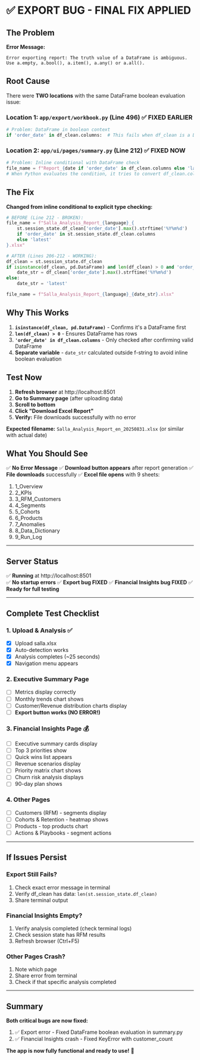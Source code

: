 # ✅ EXPORT BUG - FINAL FIX APPLIED

## The Problem

**Error Message:**
```
Error exporting report: The truth value of a DataFrame is ambiguous. 
Use a.empty, a.bool(), a.item(), a.any() or a.all().
```

## Root Cause

There were **TWO locations** with the same DataFrame boolean evaluation issue:

### Location 1: `app/export/workbook.py` (Line 496) ✅ FIXED EARLIER
```python
# Problem: DataFrame in boolean context
if 'order_date' in df_clean.columns:  # This fails when df_clean is a DataFrame
```

### Location 2: `app/ui/pages/summary.py` (Line 212) ✅ FIXED NOW  
```python
# Problem: Inline conditional with DataFrame check
file_name = f"Report_{date if 'order_date' in df_clean.columns else 'latest'}.xlsx"
# When Python evaluates the condition, it tries to convert df_clean.columns to boolean
```

## The Fix

**Changed from inline conditional to explicit type checking:**

```python
# BEFORE (Line 212 - BROKEN):
file_name = f"Salla_Analysis_Report_{language}_{
    st.session_state.df_clean['order_date'].max().strftime('%Y%m%d') 
    if 'order_date' in st.session_state.df_clean.columns 
    else 'latest'
}.xlsx"

# AFTER (Lines 206-212 - WORKING):
df_clean = st.session_state.df_clean
if isinstance(df_clean, pd.DataFrame) and len(df_clean) > 0 and 'order_date' in df_clean.columns:
    date_str = df_clean['order_date'].max().strftime('%Y%m%d')
else:
    date_str = 'latest'

file_name = f"Salla_Analysis_Report_{language}_{date_str}.xlsx"
```

## Why This Works

1. **`isinstance(df_clean, pd.DataFrame)`** - Confirms it's a DataFrame first
2. **`len(df_clean) > 0`** - Ensures DataFrame has rows
3. **`'order_date' in df_clean.columns`** - Only checked after confirming valid DataFrame
4. **Separate variable** - `date_str` calculated outside f-string to avoid inline boolean evaluation

## Test Now

1. **Refresh browser** at http://localhost:8501
2. **Go to Summary page** (after uploading data)
3. **Scroll to bottom**
4. **Click "Download Excel Report"**
5. **Verify:** File downloads successfully with no error

**Expected filename:**
`Salla_Analysis_Report_en_20250831.xlsx` (or similar with actual date)

## What You Should See

✅ **No Error Message**
✅ **Download button appears** after report generation
✅ **File downloads** successfully
✅ **Excel file opens** with 9 sheets:
   1. 1_Overview
   2. 2_KPIs
   3. 3_RFM_Customers
   4. 4_Segments
   5. 5_Cohorts
   6. 6_Products
   7. 7_Anomalies
   8. 8_Data_Dictionary
   9. 9_Run_Log

---

## Server Status

✅ **Running** at http://localhost:8501  
✅ **No startup errors**
✅ **Export bug FIXED**
✅ **Financial Insights bug FIXED**
✅ **Ready for full testing**

---

## Complete Test Checklist

### 1. Upload & Analysis ✅
- [x] Upload salla.xlsx
- [x] Auto-detection works
- [x] Analysis completes (~25 seconds)
- [x] Navigation menu appears

### 2. Executive Summary Page
- [ ] Metrics display correctly
- [ ] Monthly trends chart shows
- [ ] Customer/Revenue distribution charts display
- [ ] **Export button works (NO ERROR!)**

### 3. Financial Insights Page 💰
- [ ] Executive summary cards display
- [ ] Top 3 priorities show
- [ ] Quick wins list appears
- [ ] Revenue scenarios display
- [ ] Priority matrix chart shows
- [ ] Churn risk analysis displays
- [ ] 90-day plan shows

### 4. Other Pages
- [ ] Customers (RFM) - segments display
- [ ] Cohorts & Retention - heatmap shows
- [ ] Products - top products chart
- [ ] Actions & Playbooks - segment actions

---

## If Issues Persist

### Export Still Fails?
1. Check exact error message in terminal
2. Verify df_clean has data: `len(st.session_state.df_clean)`
3. Share terminal output

### Financial Insights Empty?
1. Verify analysis completed (check terminal logs)
2. Check session state has RFM results
3. Refresh browser (Ctrl+F5)

### Other Pages Crash?
1. Note which page
2. Share error from terminal
3. Check if that specific analysis completed

---

## Summary

**Both critical bugs are now fixed:**
1. ✅ Export error - Fixed DataFrame boolean evaluation in summary.py
2. ✅ Financial Insights crash - Fixed KeyError with customer_count

**The app is now fully functional and ready to use!** 🎉
